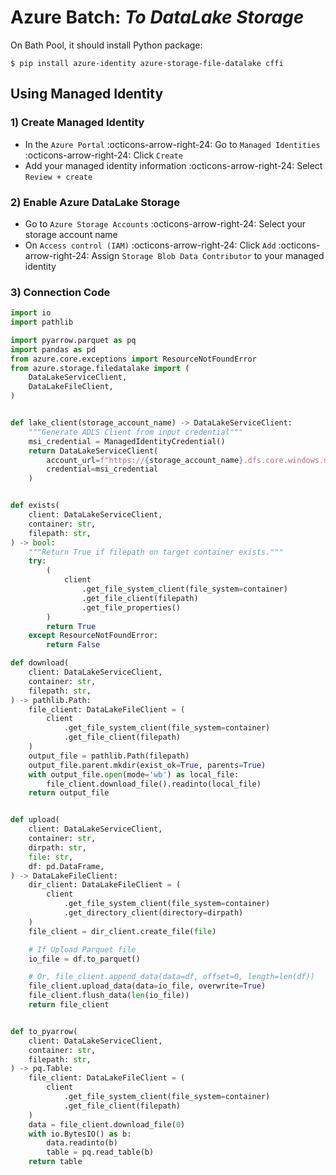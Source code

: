 # Azure Batch: _To DataLake Storage_

On Bath Pool, it should install Python package:

```console
$ pip install azure-identity azure-storage-file-datalake cffi
```

## Using Managed Identity

### 1) Create Managed Identity

* In the `Azure Portal` :octicons-arrow-right-24: Go to `Managed Identities`
  :octicons-arrow-right-24: Click `Create`
* Add your managed identity information :octicons-arrow-right-24: Select `Review + create`

### 2) Enable Azure DataLake Storage

* Go to `Azure Storage Accounts` :octicons-arrow-right-24: Select your storage account name
* On `Access control (IAM)` :octicons-arrow-right-24: Click `Add` :octicons-arrow-right-24:
  Assign `Storage Blob Data Contributor` to your managed identity

### 3) Connection Code

```python
import io
import pathlib

import pyarrow.parquet as pq
import pandas as pd
from azure.core.exceptions import ResourceNotFoundError
from azure.storage.filedatalake import (
    DataLakeServiceClient,
    DataLakeFileClient,
)


def lake_client(storage_account_name) -> DataLakeServiceClient:
    """Generate ADLS Client from input credential"""
    msi_credential = ManagedIdentityCredential()
    return DataLakeServiceClient(
        account_url=f"https://{storage_account_name}.dfs.core.windows.net",
        credential=msi_credential
    )


def exists(
    client: DataLakeServiceClient,
    container: str,
    filepath: str,
) -> bool:
    """Return True if filepath on target container exists."""
    try:
        (
            client
                .get_file_system_client(file_system=container)
                .get_file_client(filepath)
                .get_file_properties()
        )
        return True
    except ResourceNotFoundError:
        return False

def download(
    client: DataLakeServiceClient,
    container: str,
    filepath: str,
) -> pathlib.Path:
    file_client: DataLakeFileClient = (
        client
            .get_file_system_client(file_system=container)
            .get_file_client(filepath)
    )
    output_file = pathlib.Path(filepath)
    output_file.parent.mkdir(exist_ok=True, parents=True)
    with output_file.open(mode='wb') as local_file:
        file_client.download_file().readinto(local_file)
    return output_file


def upload(
    client: DataLakeServiceClient,
    container: str,
    dirpath: str,
    file: str,
    df: pd.DataFrame,
) -> DataLakeFileClient:
    dir_client: DataLakeFileClient = (
        client
            .get_file_system_client(file_system=container)
            .get_directory_client(directory=dirpath)
    )
    file_client = dir_client.create_file(file)

    # If Upload Parquet file
    io_file = df.to_parquet()

    # Or, file_client.append_data(data=df, offset=0, length=len(df))
    file_client.upload_data(data=io_file, overwrite=True)
    file_client.flush_data(len(io_file))
    return file_client


def to_pyarrow(
    client: DataLakeServiceClient,
    container: str,
    filepath: str,
) -> pq.Table:
    file_client: DataLakeFileClient = (
        client
            .get_file_system_client(file_system=container)
            .get_file_client(filepath)
    )
    data = file_client.download_file(0)
    with io.BytesIO() as b:
        data.readinto(b)
        table = pq.read_table(b)
    return table
```
